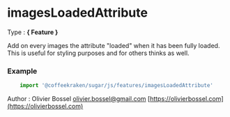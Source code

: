 # imagesLoadedAttribute

<!-- @namespace: sugar.js.feature.imagesLoadedAttribute -->

Type : **{ Feature }**


Add on every images the attribute "loaded" when it has been fully loaded. This is useful
for styling purposes and for others thinks as well.


### Example
```js
	import '@coffeekraken/sugar/js/features/imagesLoadedAttribute'
```
Author : Olivier Bossel [olivier.bossel@gmail.com](mailto:olivier.bossel@gmail.com) [https://olivierbossel.com](https://olivierbossel.com)
